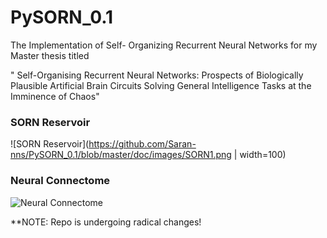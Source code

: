 # PySORN_0.1
The Implementation of Self- Organizing Recurrent Neural Networks for my Master thesis titled

" Self-Organising Recurrent Neural Networks: Prospects of Biologically Plausible Artificial Brain Circuits Solving General Intelligence Tasks at the Imminence of Chaos"
### SORN Reservoir

![SORN Reservoir](https://github.com/Saran-nns/PySORN_0.1/blob/master/doc/images/SORN1.png | width=100)

### Neural Connectome
![Neural Connectome](https://github.com/Saran-nns/PySORN_0.1/blob/master/doc/images/neuralcorrelationall.png)

**NOTE: Repo is undergoing radical changes! 
